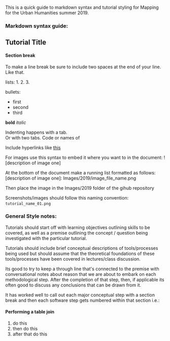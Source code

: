 This is a quick guide to markdown syntax and tutorial styling for Mapping for the Urban Humanities summer 2019.

### Markdown syntax guide:

## Tutorial Title

#### Section break  

To make a line break be sure to include two spaces at the end of your line.
Like that.  

lists:
1.
2.
3.

bullets:
- first
- second
- third

**bold**
*italic*

 Indenting happens with a tab.  
    Or with two tabs.
Code or names of

Include hyperlinks like [this](https://data.cityofnewyork.us)

For images use this syntax to embed it where you want to in the document:
![description of image one]

At the bottom of the document make a running list formatted as follows:
[description of image one]: Images/2019/image_file_name.png

Then place the image in the Images/2019 folder of the gihub repository

Screenshots/images should follow this naming convention: `tutorial_name_01.png`

### General Style notes:
Tutorials should start off with learning objectives outlining skills to be covered, as well as a premise outlining the concept / question being investigated with the particular tutorial.

Tutorials should include brief conceptual descriptions of tools/processes being used but should assume that the theoretical foundations of these tools/processes have been covered in lectures/class discussion.

Its good to try to keep a through line that's connected to the premise with conversational notes about reason that we are about to embark on each methodological step. After the completion of that step, then, if applicable its often good to discuss any conclusions that can be drawn from it.

It has worked well to call out each major conceptual step with a section break and then each software step gets numbered within that section
i.e.:
#### Performing a table join
1. do this
2. then do this
3. after that do this
